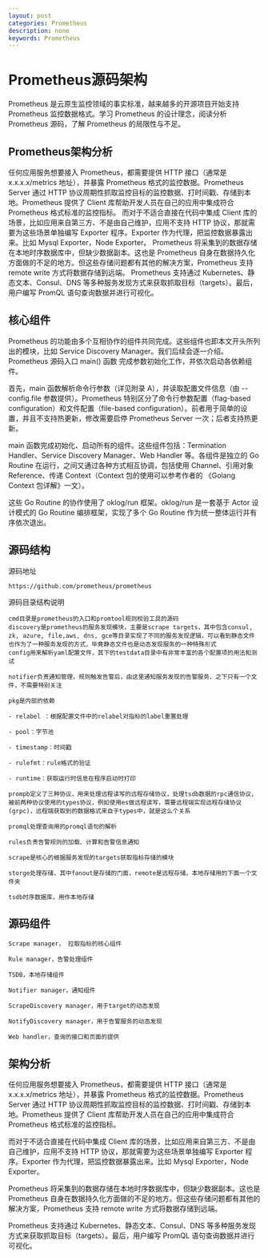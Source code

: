 ```yaml
---
layout: post
categories: Prometheus
description: none
keywords: Prometheus
---
```

# Prometheus源码架构
Prometheus 是云原生监控领域的事实标准，越来越多的开源项目开始支持 Prometheus 监控数据格式。学习 Prometheus 的设计理念，阅读分析 Prometheus 源码，了解 Prometheus 的局限性与不足。

## Prometheus架构分析

任何应用服务想要接入 Prometheus，都需要提供 HTTP 接口（通常是 x.x.x.x/metrics 地址），并暴露 Prometheus 格式的监控数据。Prometheus Server 通过 HTTP 协议周期性抓取监控目标的监控数据、打时间戳、存储到本地。Prometheus 提供了 Client 库帮助开发人员在自己的应用中集成符合 Prometheus 格式标准的监控指标。
而对于不适合直接在代码中集成 Client 库的场景，比如应用来自第三方、不是由自己维护，应用不支持 HTTP 协议，那就需要为这些场景单独编写 Exporter 程序。Exporter 作为代理，把监控数据暴露出来。比如 Mysql Exporter，Node Exporter。
Prometheus 将采集到的数据存储在本地时序数据库中，但缺少数据副本。这也是 Prometheus 自身在数据持久化方面做的不足的地方。但这些存储问题都有其他的解决方案，Prometheus 支持 remote write 方式将数据存储到远端。
Prometheus 支持通过 Kubernetes、静态文本、Consul、DNS 等多种服务发现方式来获取抓取目标（targets）。最后，用户编写 PromQL 语句查询数据并进行可视化。

## 核心组件

Prometheus 的功能由多个互相协作的组件共同完成。这些组件也即本文开头所列出的模块，比如 Service Discovery Manager。我们后续会逐一介绍。Prometheus 源码入口 main() 函数 完成参数初始化工作，并依次启动各依赖组件。

首先，main 函数解析命令行参数（详见附录 A），并读取配置文件信息（由 --config.file 参数提供）。Prometheus 特别区分了命令行参数配置（flag-based configuration）和文件配置（file-based configuration）。前者用于简单的设置，并且不支持热更新，修改需要启停 Prometheus Server 一次；后者支持热更新。

main 函数完成初始化、启动所有的组件。这些组件包括：Termination Handler、Service Discovery Manager、Web Handler 等。各组件是独立的 Go Routine 在运行，之间又通过各种方式相互协调，包括使用 Channel、引用对象 Reference、传递 Context（Context 包的使用可以参考作者的 《Golang Context 包详解》一文）。

这些 Go Routine 的协作使用了 oklog/run 框架。oklog/run 是一套基于 Actor 设计模式的 Go Routine 编排框架，实现了多个 Go Routine 作为统一整体运行并有序依次退出。

## 源码结构
源码地址
```text
https://github.com/prometheus/prometheus
```
源码目录结构说明
```text
cmd目录是prometheus的入口和promtool规则校验工具的源码
discovery是prometheus的服务发现模块，主要是scrape targets，其中包含consul, zk, azure, file,aws, dns, gce等目录实现了不同的服务发现逻辑，可以看到静态文件也作为了一种服务发现的方式，毕竟静态文件也是动态发现服务的一种特殊形式
config用来解析yaml配置文件，其下的testdata目录中有非常丰富的各个配置项的用法和测试

notifier负责通知管理，规则触发告警后，由这里通知服务发现的告警服务，之下只有一个文件，不需要特别关注

pkg是内部的依赖

- relabel ：根据配置文件中的relabel对指标的label重置处理 

- pool：字节池

- timestamp：时间戳

- rulefmt：rule格式的验证

- runtime：获取运行时信息在程序启动时打印

prompb定义了三种协议，用来处理远程读写的远程存储协议，处理tsdb数据的rpc通信协议，被前两种协议使用的types协议，例如使用es做远程读写，需要远程端实现远程存储协议(grpc)，远程端获取到的数据格式来自于types中，就是这么个关系

promql处理查询用的promql语句的解析

rules负责告警规则的加载、计算和告警信息通知

scrape是核心的根据服务发现的targets获取指标存储的模块

storge处理存储，其中fanout是存储的门面，remote是远程存储，本地存储用的下面一个文件夹

tsdb时序数据库，用作本地存储
```


## 源码组件
```text
Scrape manager， 拉取指标的核心组件

Rule manager，告警处理组件

TSDB，本地存储组件

Notifier manager，通知组件

ScrapeDiscovery manager，用于target的动态发现

NotifyDiscovery manager，用于告警服务的动态发现

Web handler，查询的接口和页面的提供
```

## 架构分析

任何应用服务想要接入 Prometheus，都需要提供 HTTP 接口（通常是 x.x.x.x/metrics 地址），并暴露 Prometheus 格式的监控数据。Prometheus Server 通过 HTTP 协议周期性抓取监控目标的监控数据、打时间戳、存储到本地。Prometheus 提供了 Client 库帮助开发人员在自己的应用中集成符合 Prometheus 格式标准的监控指标。

而对于不适合直接在代码中集成 Client 库的场景，比如应用来自第三方、不是由自己维护，应用不支持 HTTP 协议，那就需要为这些场景单独编写 Exporter 程序。Exporter 作为代理，把监控数据暴露出来。比如 Mysql Exporter，Node Exporter。

Prometheus 将采集到的数据存储在本地时序数据库中，但缺少数据副本。这也是 Prometheus 自身在数据持久化方面做的不足的地方。但这些存储问题都有其他的解决方案，Prometheus 支持 remote write 方式将数据存储到远端。

Prometheus 支持通过 Kubernetes、静态文本、Consul、DNS 等多种服务发现方式来获取抓取目标（targets）。最后，用户编写 PromQL 语句查询数据并进行可视化。


